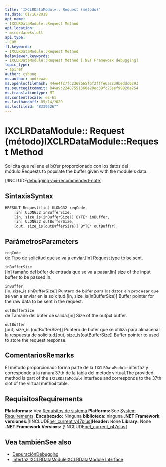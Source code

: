 ```yaml
---
title: 'IXCLRDataModule:: Request (método)'
ms.date: 01/16/2019
api.name:
- IXCLRDataModule::Request Method
api.location:
- mscordacwks.dll
api.type:
- COM
f1.keywords:
- IXCLRDataModule::Request Method
helpviewer.keywords:
- IXCLRDataModule::Request Method [.NET Framework debugging]
topic_type:
- apiref
author: cshung
ms.author: andrewau
ms.openlocfilehash: 44ee4fc7fc2368b65f6f2fffe6ac239beddc6293
ms.sourcegitcommit: 046a9c22487551360e20ec39fc21eef99820a254
ms.translationtype: MT
ms.contentlocale: es-ES
ms.lasthandoff: 05/14/2020
ms.locfileid: "83395267"
---
```

# <a name="ixclrdatamodulerequest-method"></a><span data-ttu-id="9946b-102">IXCLRDataModule:: Request (método)</span><span class="sxs-lookup"><span data-stu-id="9946b-102">IXCLRDataModule::Request Method</span></span>

<span data-ttu-id="9946b-103">Solicita que rellene el búfer proporcionado con los datos del módulo.</span><span class="sxs-lookup"><span data-stu-id="9946b-103">Requests to populate the buffer given with the module's data.</span></span>

[!INCLUDE[debugging-api-recommended-note](../../../../includes/debugging-api-recommended-note.md)]

## <a name="syntax"></a><span data-ttu-id="9946b-104">Sintaxis</span><span class="sxs-lookup"><span data-stu-id="9946b-104">Syntax</span></span>

```cpp
HRESULT Request([in] ULONG32 reqCode,
    [in] ULONG32 inBufferSize,
    [in, size_is(inBufferSize)] BYTE* inBuffer,
    [in] ULONG32 outBufferSize,
    [out, size_is(outBufferSize)] BYTE* outBuffer);
```

## <a name="parameters"></a><span data-ttu-id="9946b-105">Parámetros</span><span class="sxs-lookup"><span data-stu-id="9946b-105">Parameters</span></span>

`reqCode`\
<span data-ttu-id="9946b-106">de Tipo de solicitud que se va a enviar.</span><span class="sxs-lookup"><span data-stu-id="9946b-106">[in] Request type to be sent.</span></span>

`inBufferSize`\
<span data-ttu-id="9946b-107">[in] tamaño del búfer de entrada que se va a pasar.</span><span class="sxs-lookup"><span data-stu-id="9946b-107">[in] size of the input buffer to be passed in.</span></span>

`inBuffer`\
<span data-ttu-id="9946b-108">[in, size_is (inBufferSize)] Puntero de búfer para los datos sin procesar que se van a enviar en la solicitud.</span><span class="sxs-lookup"><span data-stu-id="9946b-108">[in, size_is(inBufferSize)] Buffer pointer for the raw data to be sent in the request.</span></span>

`outBufferSize`\
<span data-ttu-id="9946b-109">de Tamaño del búfer de salida.</span><span class="sxs-lookup"><span data-stu-id="9946b-109">[in] Size of the output buffer.</span></span>

`outBuffer`\
<span data-ttu-id="9946b-110">[out, size_is (outBufferSize)] Puntero de búfer que se utiliza para almacenar la respuesta de solicitud.</span><span class="sxs-lookup"><span data-stu-id="9946b-110">[out, size_is(outBufferSize)] Buffer pointer to used to store the request response.</span></span>

## <a name="remarks"></a><span data-ttu-id="9946b-111">Comentarios</span><span class="sxs-lookup"><span data-stu-id="9946b-111">Remarks</span></span>

<span data-ttu-id="9946b-112">El método proporcionado forma parte de la `IXCLRDataModule` interfaz y corresponde a la ranura 37th de la tabla del método virtual.</span><span class="sxs-lookup"><span data-stu-id="9946b-112">The provided method is part of the `IXCLRDataModule` interface and corresponds to the 37th slot of the virtual method table.</span></span>

## <a name="requirements"></a><span data-ttu-id="9946b-113">Requisitos</span><span class="sxs-lookup"><span data-stu-id="9946b-113">Requirements</span></span>

<span data-ttu-id="9946b-114">**Plataformas:** Vea [Requisitos de sistema](../../../../docs/framework/get-started/system-requirements.md).</span><span class="sxs-lookup"><span data-stu-id="9946b-114">**Platforms:** See [System Requirements](../../../../docs/framework/get-started/system-requirements.md).</span></span>
<span data-ttu-id="9946b-115">**Encabezado:** Ninguna **biblioteca:** ninguna **.NET Framework versiones:**[!INCLUDE[net_current_v47plus](../../../../includes/net-current-v47plus.md)]</span><span class="sxs-lookup"><span data-stu-id="9946b-115">**Header:** None **Library:** None **.NET Framework Versions:** [!INCLUDE[net_current_v47plus](../../../../includes/net-current-v47plus.md)]</span></span>

## <a name="see-also"></a><span data-ttu-id="9946b-116">Vea también</span><span class="sxs-lookup"><span data-stu-id="9946b-116">See also</span></span>

- [<span data-ttu-id="9946b-117">Depuración</span><span class="sxs-lookup"><span data-stu-id="9946b-117">Debugging</span></span>](index.md)
- [<span data-ttu-id="9946b-118">Interfaz IXCLRDataModule</span><span class="sxs-lookup"><span data-stu-id="9946b-118">IXCLRDataModule Interface</span></span>](ixclrdatamodule-interface.md)
